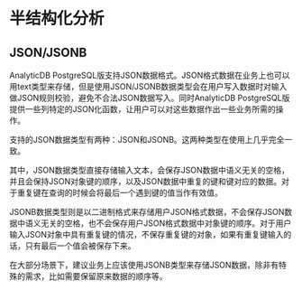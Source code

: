 # 半结构化分析

## JSON/JSONB

AnalyticDB PostgreSQL版支持JSON数据格式。JSON格式数据在业务上也可以用text类型来存储，但是使用JSON/JSONB数据类型会在用户写入数据时对输入做JSON规则校验，避免不合法JSON数据写入。同时AnalyticDB PostgreSQL版提供一些列特定的JSON化函数，让用户可以对这些数据作出一些业务所需的操作。

支持的JSON数据类型有两种：JSON和JSONB。这两种类型在使用上几乎完全一致。

其中，JSON数据类型直接存储输入文本，会保存JSON数据中语义无关的空格，并且会保持JSON对象键的顺序，以及JSON数据中重复的键和键对应的数据。对于重复键在查询的时候会将最后一个遇到键的值当作有效值。

JSONB数据类型则是以二进制格式来存储用户JSON格式数据，不会保存JSON数据中语义无关的空格，也不会保存用户JSON格式数据中对象键的顺序。对于用户输入JSON对象中具有重复键的情况，不保存重复键的对象，如果有重复键输入的话，只有最后一个值会被保存下来。

在大部分场景下，建议业务上应该使用JSONB类型来存储JSON数据，除非有特殊的需求，比如需要保留原来数据的顺序等。

